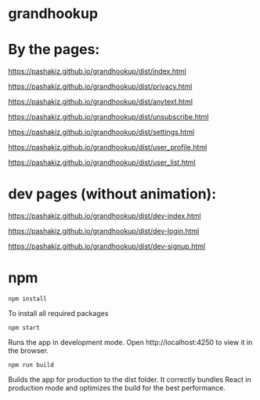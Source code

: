 # grandhookup

# By the pages:
https://pashakiz.github.io/grandhookup/dist/index.html

https://pashakiz.github.io/grandhookup/dist/privacy.html

https://pashakiz.github.io/grandhookup/dist/anytext.html

https://pashakiz.github.io/grandhookup/dist/unsubscribe.html

https://pashakiz.github.io/grandhookup/dist/settings.html

https://pashakiz.github.io/grandhookup/dist/user_profile.html

https://pashakiz.github.io/grandhookup/dist/user_list.html

# dev pages (without animation):
https://pashakiz.github.io/grandhookup/dist/dev-index.html

https://pashakiz.github.io/grandhookup/dist/dev-login.html

https://pashakiz.github.io/grandhookup/dist/dev-signup.html

# npm

`npm install`

To install all required packages

`npm start`

Runs the app in development mode.
Open http://localhost:4250 to view it in the browser.

`npm run build`

Builds the app for production to the dist folder.
It correctly bundles React in production mode and optimizes the build for the best performance.
